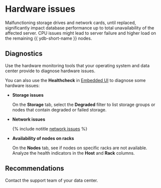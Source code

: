 # Hardware issues

Malfunctioning storage drives and network cards, until replaced, significantly impact database performance up to total unavailability of the affected server. CPU issues might lead to server failure and higher load on the remaining {{ ydb-short-name }} nodes.

## Diagnostics

Use the hardware monitoring tools that your operating system and data center provide to diagnose hardware issues.

You can also use the **Healthcheck** in [Embedded UI](../../../../reference/embedded-ui/index.md) to diagnose some hardware issues:

- **Storage issues**

    On the **Storage** tab, select the **Degraded** filter to list storage groups or nodes that contain degraded or failed storage.

- **Network issues**

    <!-- The include is added to allow partial overrides in overlays  -->
    {% include notitle [network issues](./_includes/network.md) %}

- **Availability of nodes on racks**

    On the **Nodes** tab, see if nodes on specific racks are not available. Analyze the health indicators in the **Host** and **Rack** columns.

## Recommendations

Contact the support team of your data center.
